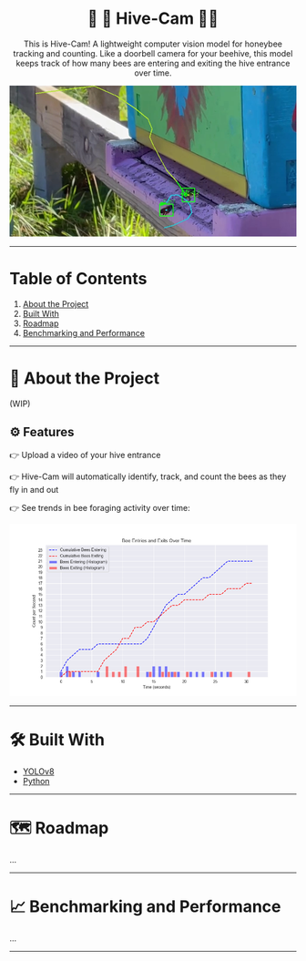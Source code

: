   <h1 align="center">🎥 🐝 Hive-Cam 🐝🐝</h1>

  <p align="center">
    This is Hive-Cam! A lightweight computer vision model for honeybee tracking and counting.
    Like a doorbell camera for your beehive, this model keeps track of how many bees are entering and exiting the hive entrance over time.
    <br />
  </p>
</p>

![Hive-Cam Screen Shot](assets/screen1.png)

---

# Table of Contents
1. [About the Project](#-about-the-project)
2. [Built With](#%EF%B8%8F-built-with)
3. [Roadmap](#-road-map)
4. [Benchmarking and Performance](#-benchmarking-and-performance)

---

# 🐝 About the Project

(WIP)

## ⚙️ Features
👉 Upload a video of your hive entrance

👉 Hive-Cam will automatically identify, track, and count the bees as they fly in and out

👉 See trends in bee foraging activity over time:

![Results](assets/bee_counts_histogram.png)

---

# 🛠️ Built With

- [YOLOv8](https://yolov8.com/)
- [Python](https://www.python.org/)

---

# 🗺️ Roadmap
...

---

# 📈 Benchmarking and Performance
...

---

